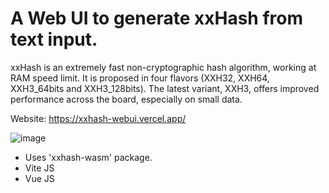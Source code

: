 # A Web UI to generate xxHash from text input.

xxHash is an extremely fast non-cryptographic hash algorithm, working at RAM speed limit. It is proposed in four flavors (XXH32, XXH64, XXH3_64bits and XXH3_128bits). The latest variant, XXH3, offers improved performance across the board, especially on small data.

Website:  https://xxhash-webui.vercel.app/

![image](https://user-images.githubusercontent.com/20613798/201505257-399e4d1b-1028-4adf-9a90-c607b47d6b52.png)



- Uses 'xxhash-wasm' package.
- Vite JS
- Vue JS
